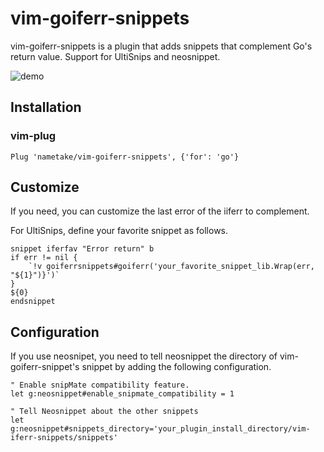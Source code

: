 vim-goiferr-snippets
====================

vim-goiferr-snippets is a plugin that adds snippets that complement Go's return value. Support for UltiSnips and neosnippet.

![demo](https://raw.github.com/wiki/nametake/vim-goiferr-snippets/img/demo.gif)

Installation
------------

### vim-plug

```
Plug 'nametake/vim-goiferr-snippets', {'for': 'go'}
```

Customize
---------

If you need, you can customize the last error of the iiferr to complement.

For UltiSnips, define your favorite snippet as follows.

```
snippet iferfav "Error return" b
if err != nil {
	`!v goiferrsnippets#goiferr('your_favorite_snippet_lib.Wrap(err, "${1}")}')`
}
${0}
endsnippet
```

Configuration
-------------

If you use neosnipet, you need to tell neosnippet the directory of vim-goiferr-snippet's snippet by adding the following configuration.

```vim
" Enable snipMate compatibility feature.
let g:neosnippet#enable_snipmate_compatibility = 1

" Tell Neosnippet about the other snippets
let g:neosnippet#snippets_directory='your_plugin_install_directory/vim-iferr-snippets/snippets'
```
